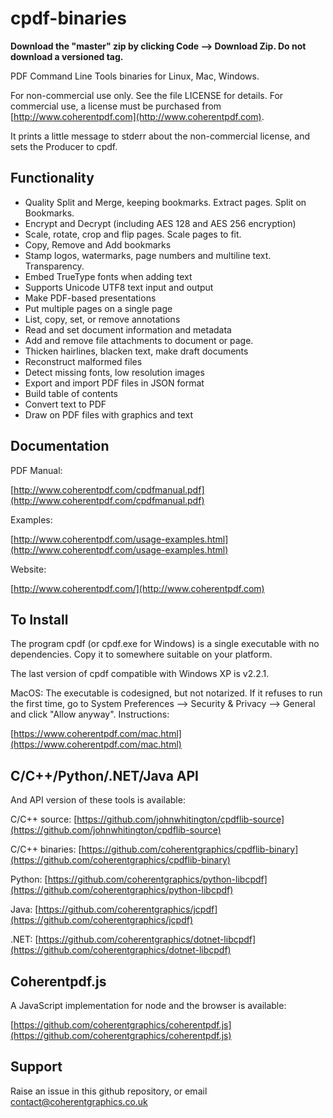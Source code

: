 cpdf-binaries
=============

**Download the "master" zip by clicking Code --> Download Zip. Do not download a versioned tag.**

PDF Command Line Tools binaries for Linux, Mac, Windows.

For non-commercial use only. See the file LICENSE for details. For commercial
use, a license must be purchased from
[http://www.coherentpdf.com](http://www.coherentpdf.com).

It prints a little message to stderr about the non-commercial license, and sets
the Producer to cpdf.


Functionality
---

* Quality Split and Merge, keeping bookmarks. Extract pages. Split on Bookmarks.
* Encrypt and Decrypt (including AES 128 and AES 256 encryption)
* Scale, rotate, crop and flip pages. Scale pages to fit.
* Copy, Remove and Add bookmarks
* Stamp logos, watermarks, page numbers and multiline text. Transparency.
* Embed TrueType fonts when adding text
* Supports Unicode UTF8 text input and output
* Make PDF-based presentations
* Put multiple pages on a single page
* List, copy, set, or remove annotations
* Read and set document information and metadata
* Add and remove file attachments to document or page.
* Thicken hairlines, blacken text, make draft documents
* Reconstruct malformed files
* Detect missing fonts, low resolution images
* Export and import PDF files in JSON format
* Build table of contents
* Convert text to PDF
* Draw on PDF files with graphics and text


Documentation
---

PDF Manual:

[http://www.coherentpdf.com/cpdfmanual.pdf](http://www.coherentpdf.com/cpdfmanual.pdf)

Examples:

[http://www.coherentpdf.com/usage-examples.html](http://www.coherentpdf.com/usage-examples.html)

Website:

[http://www.coherentpdf.com/](http://www.coherentpdf.com)


To Install
---

The program cpdf (or cpdf.exe for Windows) is a single executable with no
dependencies. Copy it to somewhere suitable on your platform.

The last version of cpdf compatible with Windows XP is v2.2.1.

MacOS: The executable is codesigned, but not notarized. If it refuses to run
the first time, go to System Preferences --> Security & Privacy --> General and
click "Allow anyway". Instructions:

[https://www.coherentpdf.com/mac.html](https://www.coherentpdf.com/mac.html)


C/C++/Python/.NET/Java API
---

And API version of these tools is available:

C/C++ source: [https://github.com/johnwhitington/cpdflib-source](https://github.com/johnwhitington/cpdflib-source)

C/C++ binaries: [https://github.com/coherentgraphics/cpdflib-binary](https://github.com/coherentgraphics/cpdflib-binary)

Python: [https://github.com/coherentgraphics/python-libcpdf](https://github.com/coherentgraphics/python-libcpdf)

Java: [https://github.com/coherentgraphics/jcpdf](https://github.com/coherentgraphics/jcpdf)

.NET: [https://github.com/coherentgraphics/dotnet-libcpdf](https://github.com/coherentgraphics/dotnet-libcpdf)


Coherentpdf.js
---

A JavaScript implementation for node and the browser is available:

[https://github.com/coherentgraphics/coherentpdf.js](https://github.com/coherentgraphics/coherentpdf.js)


Support
---

Raise an issue in this github repository, or email
contact@coherentgraphics.co.uk
